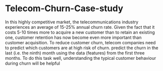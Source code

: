 # Telecom-Churn-Case-study
In this highly competitive market, the telecommunications industry experiences an average of 15-25% annual churn rate. Given the fact that it costs 5-10 times more to acquire a new customer than to retain an existing one, customer retention has now become even more important than customer acquisition.
To reduce customer churn, telecom companies need to predict which customers are at high risk of churn.
predict the churn in the last (i.e. the ninth) month using the data (features) from the first three months. To do this task well, understanding the typical customer behaviour during churn will be helpful
